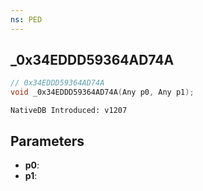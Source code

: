 ```yaml
---
ns: PED
---
```

## _0x34EDDD59364AD74A

```c
// 0x34EDDD59364AD74A
void _0x34EDDD59364AD74A(Any p0, Any p1);
```

```
NativeDB Introduced: v1207
```

## Parameters
* **p0**:
* **p1**:
